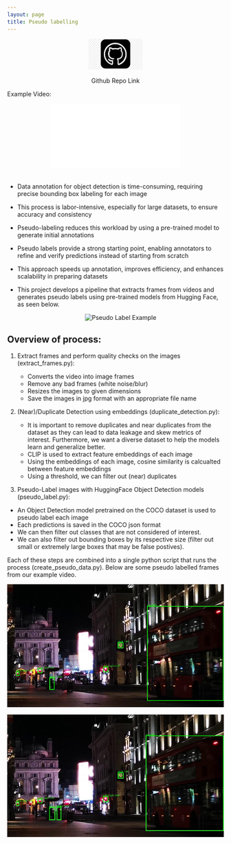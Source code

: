 ```yaml
---
layout: page
title: Pseudo labelling
---
```


<p style="text-align: center;">
  <a href="https://github.com/cathaoiragnew/Pseudo_Label_Video_Frames" target="_blank">
    <img src="/assets/img/git_icon.jpg" alt="Workflow" style="max-width: 25%; height: auto;" />
  </a>
</p>
<p style="text-align: center;">Github Repo Link</p>

Example Video:

   <center>
   <!-- Video Container (Responsive) -->
   <div class="responsive-video">
     <iframe src="/assets/img/street_video_.mp4" type="video/mp4" 
             title="YouTube video player" 
             frameborder="0" 
             allow="accelerometer; autoplay; clipboard-write; encrypted-media; gyroscope; picture-in-picture; web-share" 
             referrerpolicy="strict-origin-when-cross-origin" 
             allowfullscreen></iframe>
   </div>
   </center>

   <br>

- Data annotation for object detection is time-consuming, requiring precise bounding box labeling for each image
- This process is labor-intensive, especially for large datasets, to ensure accuracy and consistency
- Pseudo-labeling reduces this workload by using a pre-trained model to generate initial annotations
- Pseudo labels provide a strong starting point, enabling annotators to refine and verify predictions instead of starting from scratch
- This approach speeds up annotation, improves efficiency, and enhances scalability in preparing datasets
- This project develops a pipeline that extracts frames from videos and generates pseudo labels using pre-trained models from Hugging Face, as seen below.

   <p style="text-align: center;">
     <img src="/assets/img/example_1.png" alt="Pseudo Label Example" style="max-width: 100%; height: auto;" />
   </p>

## Overview of process:

1. Extract frames and perform quality checks on the images (extract_frames.py):
   
   - Converts the video into image frames
   - Remove any bad frames (white noise/blur)
   - Resizes the images to given dimensions
   - Save the images in jpg format with an appropriate file name
  
2. (Near)/Duplicate Detection using embeddings (duplicate_detection.py):

   - It is important to remove duplicates and near duplicates from the dataset as they can lead to data leakage and skew metrics of interest. Furthermore, we want a diverse dataset to help the models learn and  generalize better. 
   - CLIP is used to extract feature embeddings of each image
   - Using the embeddings of each image, cosine similarity is calcualted between feature embeddings
   - Using a threshold, we can filter out (near) duplicates

3.  Pseudo-Label images with HuggingFace Object Detection models (pseudo_label.py):
   
   - An Object Detection model pretrained on the COCO dataset is used to pseudo label each image
   - Each predictions is saved in the COCO json format
   - We can then filter out classes that are not considered of interest.
   - We can also filter out bounding boxes by its respective size (filter out small or extremely large boxes that may be false postives).  


Each of these steps are combined into a single python script that runs the process (create_pseudo_data.py). Below are some pseudo labelled frames from our example video.
   
   <p style="text-align: center;">
     <img src="/assets/img/example_2.jpg" alt="Pseudo Label Example" style="max-width: 100%; height: auto;" />
   </p> 

   <p style="text-align: center;">
     <img src="/assets/img/example_3.jpg" alt="Pseudo Label Example" style="max-width: 100%; height: auto;" />
   </p> 
